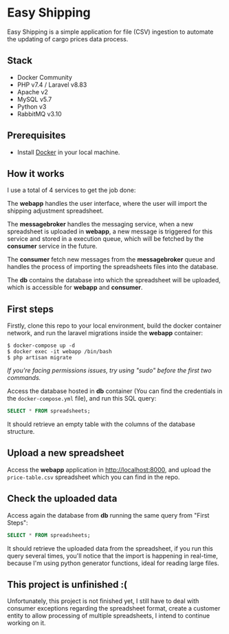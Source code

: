 # Easy Shipping
Easy Shipping is a simple application for file (CSV) ingestion to automate the updating of cargo prices data process.

## Stack
- Docker Community
- PHP v7.4 / Laravel v8.83
- Apache v2
- MySQL v5.7
- Python v3
- RabbitMQ v3.10

## Prerequisites
- Install [Docker](https://www.docker.com/get-started/) in your local machine.

## How it works
I use a total of 4 services to get the job done: 

The **webapp** handles the user interface, where the user will import the shipping adjustment spreadsheet.

The **messagebroker** handles the messaging service, when a new spreadsheet is uploaded in **webapp**, a new message is triggered for this service and stored in a execution queue, which will be fetched by the **consumer** service in the future.

The **consumer** fetch new messages from the **messagebroker** queue and handles the process of importing the spreadsheets files into the database.

The **db** contains the database into which the spreadsheet will be uploaded, which is accessible for **webapp** and **consumer**.

## First steps
Firstly, clone this repo to your local environment, build the docker container network, and run the laravel migrations inside the **webapp** container:

```shell
$ docker-compose up -d
$ docker exec -it webapp /bin/bash
$ php artisan migrate
```

*If you're facing permissions issues, try using "sudo" before the first two commands.*

Access the database hosted in **db** container (You can find the credentials in the `docker-compose.yml` file), and run this SQL query:
```sql
SELECT * FROM spreadsheets;
```
It should retrieve an empty table with the columns of the database structure.

## Upload a new spreadsheet
Access the **webapp** application in [http://localhost:8000](http://localhost:8000), and upload the `price-table.csv` spreadsheet which you can find in the repo.

## Check the uploaded data
Access again the database from **db** running the same query from "First Steps":

```sql
SELECT * FROM spreadsheets;
```

It should retrieve the uploaded data from the spreadsheet, if you run this query several times, you'll notice that the import is happening in real-time, because I'm using python generator functions, ideal for reading large files.

## This project is unfinished :(
Unfortunately, this project is not finished yet, I still have to deal with consumer exceptions regarding the spreadsheet format, create a customer entity to allow processing of multiple spreadsheets, I intend to continue working on it.